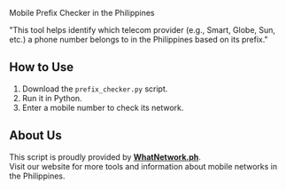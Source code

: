 Mobile Prefix Checker in the Philippines

"This tool helps identify which telecom provider (e.g., Smart, Globe, Sun, etc.) a phone number belongs to in the Philippines based on its prefix."

## How to Use
1. Download the `prefix_checker.py` script.
2. Run it in Python.
3. Enter a mobile number to check its network.

## About Us
This script is proudly provided by **[WhatNetwork.ph](https://whatnetwork.ph/)**.  
Visit our website for more tools and information about mobile networks in the Philippines.
